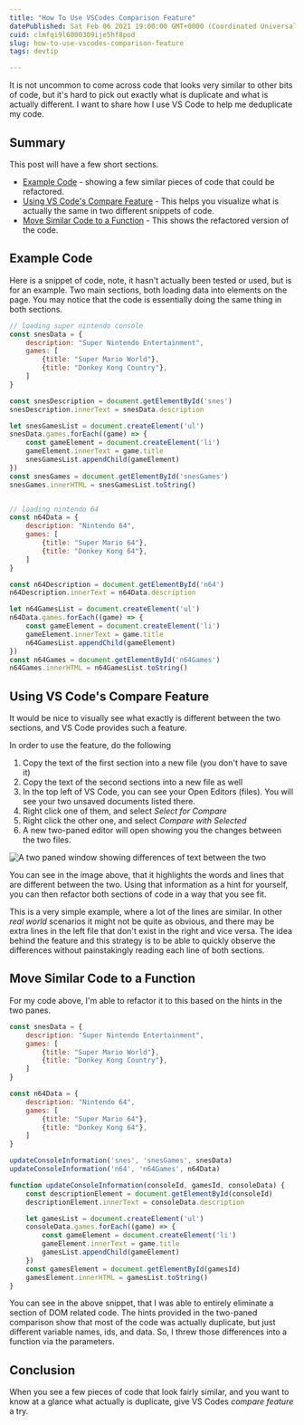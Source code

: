 ```yaml
---
title: "How To Use VSCodes Comparison Feature"
datePublished: Sat Feb 06 2021 19:00:00 GMT+0000 (Coordinated Universal Time)
cuid: clmfqi9l6000309ije5hf8pod
slug: how-to-use-vscodes-comparison-feature
tags: devtip

---
```


It is not uncommon to come across code that looks very similar to other bits of code, but it's hard to pick out exactly what is duplicate and what is actually different.  I want to share how I use VS Code to help me deduplicate my code.

## Summary

This post will have a few short sections.

- [Example Code](#example-code) - showing a few similar pieces of code that could be refactored.
- [Using VS Code's Compare Feature](#using-vs-codes-compare-feature) - This helps you visualize what is actually the same in two different snippets of code.
- [Move Similar Code to a Function](#move-similar-code-to-a-function) - This shows the refactored version of the code.

## Example Code

Here is a snippet of code, note, it hasn't actually been tested or used, but is for an example.  Two main sections, both loading data into elements on the page.  You may notice that the code is essentially doing the same thing in both sections.

```js
// loading super nintendo console
const snesData = {
    description: "Super Nintendo Entertainment",
    games: [
        {title: "Super Mario World"},
        {title: "Donkey Kong Country"},
    ]
}

const snesDescription = document.getElementById('snes')
snesDescription.innerText = snesData.description

let snesGamesList = document.createElement('ul')
snesData.games.forEach((game) => {
    const gameElement = document.createElement('li')
    gameElement.innerText = game.title
    snesGamesList.appendChild(gameElement)
})
const snesGames = document.getElementById('snesGames')
snesGames.innerHTML = snesGamesList.toString()


// loading nintendo 64
const n64Data = {
    description: "Nintendo 64",
    games: [
        {title: "Super Mario 64"},
        {title: "Donkey Kong 64"},
    ]
}

const n64Description = document.getElementById('n64')
n64Description.innerText = n64Data.description

let n64GamesList = document.createElement('ul')
n64Data.games.forEach((game) => {
    const gameElement = document.createElement('li')
    gameElement.innerText = game.title
    n64GamesList.appendChild(gameElement)
})
const n64Games = document.getElementById('n64Games')
n64Games.innerHTML = n64GamesList.toString()
```

## Using VS Code's Compare Feature

It would be nice to visually see what exactly is different between the two sections, and VS Code provides such a feature.

In order to use the feature, do the following
1. Copy the text of the first section into a new file (you don't have to save it)
1. Copy the text of the second sections into a new file as well
1. In the top left of VS Code, you can see your Open Editors (files).  You will see your two unsaved documents listed there.
1. Right click one of them, and select _Select for Compare_
1. Right click the other one, and select _Compare with Selected_
1. A new two-paned editor will open showing you the changes between the two files.

![A two paned window showing differences of text between the two](/images/fileCompare.PNG)

You can see in the image above, that it highlights the words and lines that are different between the two.  Using that information as a hint for yourself, you can then refactor both sections of code in a way that you see fit.

This is a very simple example, where a lot of the lines are similar.  In other _real world_ scenarios it might not be quite as obvious, and there may be extra lines in the left file that don't exist in the right and vice versa.  The idea behind the feature and this strategy is to be able to quickly observe the differences without painstakingly reading each line of both sections.

## Move Similar Code to a Function

For my code above, I'm able to refactor it to this based on the hints in the two panes.

```js
const snesData = {
    description: "Super Nintendo Entertainment",
    games: [
        {title: "Super Mario World"},
        {title: "Donkey Kong Country"},
    ]
}

const n64Data = {
    description: "Nintendo 64",
    games: [
        {title: "Super Mario 64"},
        {title: "Donkey Kong 64"},
    ]
}

updateConsoleInformation('snes', 'snesGames', snesData)
updateConsoleInformation('n64', 'n64Games', n64Data)

function updateConsoleInformation(consoleId, gamesId, consoleData) {
    const descriptionElement = document.getElementById(consoleId)
    descriptionElement.innerText = consoleData.description

    let gamesList = document.createElement('ul')
    consoleData.games.forEach((game) => {
        const gameElement = document.createElement('li')
        gameElement.innerText = game.title
        gamesList.appendChild(gameElement)
    })
    const gamesElement = document.getElementById(gamesId)
    gamesElement.innerHTML = gamesList.toString()
}
```

You can see in the above snippet, that I was able to entirely eliminate a section of DOM related code.  The hints provided in the two-paned comparison show that most of the code was actually duplicate, but just different variable names, ids, and data.  So, I threw those differences into a function via the parameters.

## Conclusion

When you see a few pieces of code that look fairly similar, and you want to know at a glance what actually is duplicate, give VS Codes _compare feature_ a try.